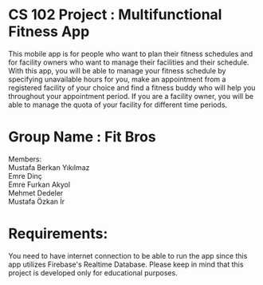 # CS 102 Project : Multifunctional Fitness App
This mobile app is for people who want to plan their fitness schedules and for facility owners who want to manage their facilities and their schedule. 
With this app, you will be able to manage your fitness schedule by specifying unavailable hours for you, make an appointment from a registered facility of your choice
and find a fitness buddy who will help you throughout your appointment period. If you are a facility owner, you will be able to manage the quota of your facility for
different time periods.

# Group Name : Fit Bros
Members:\
Mustafa Berkan Yıkılmaz\
Emre Dinç\
Emre Furkan Akyol\
Mehmet Dedeler\
Mustafa Özkan İr

# Requirements:
You need to have internet connection to be able to run the app since this app utilizes Firebase's Realtime Database. Please keep in mind that this project is developed
only for educational purposes.
